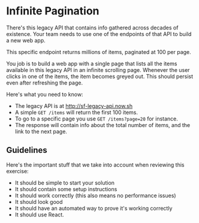 # Infinite Pagination

There's this legacy API that contains info gathered across decades of existence. Your team needs to use one of the endpoints of that API to build a new web app.

This specific endpoint returns millions of items, paginated at 100 per page.

You job is to build a web app with a single page that lists all the items available in this legacy API in an infinite scrolling page. Whenever the user clicks in one of the items, the item becomes greyed out. This should persist even after refreshing the page.

Here's what you need to know:

- The legacy API is at http://sf-legacy-api.now.sh
- A simple `GET /items` will return the first 100 items.
- To go to a specific page you use `GET /items?page=20` for instance.
- The response will contain info about the total number of items, and the link to the next page.

## Guidelines

Here's the important stuff that we take into account when reviewing this exercise:

- It should be simple to start your solution
- It should contain some setup instructions
- It should work correctly (this also means no performance issues)
- It should look good
- It should have an automated way to prove it's working correctly
- It should use React.

